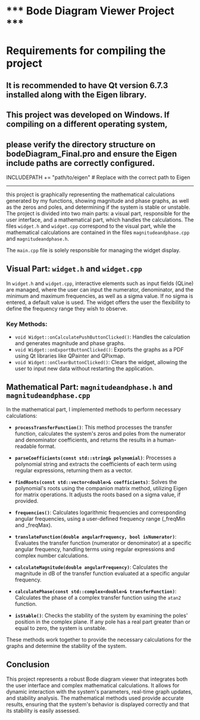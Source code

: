 # *** Bode Diagram Viewer Project ***

# Requirements for compiling the project

## It is recommended to have Qt version 6.7.3 installed along with the Eigen library.
## This project was developed on Windows. If compiling on a different operating system,
## please verify the directory structure on bodeDiagram_Final.pro and ensure the Eigen include paths are correctly configured.

INCLUDEPATH += "path/to/eigen"  # Replace with the correct path to Eigen

---------------------------------------------------------------------------
this project is graphically representing the mathematical calculations generated by my functions, showing magnitude and phase graphs, as well as the zeros and poles, and determining if the system is stable or unstable. The project is divided into two main parts: a visual part, responsible for the user interface, and a mathematical part, which handles the calculations. The files `widget.h` and `widget.cpp` correspond to the visual part, while the mathematical calculations are contained in the files `magnitudeandphase.cpp` and `magnitudeandphase.h`. 

The `main.cpp` file is solely responsible for managing the widget display.

## Visual Part: `widget.h` and `widget.cpp`

In `widget.h` and `widget.cpp`, interactive elements such as input fields (QLine) are managed, where the user can input the numerator, denominator, and the minimum and maximum frequencies, as well as a sigma value. If no sigma is entered, a default value is used. The widget offers the user the flexibility to define the frequency range they wish to observe.

### Key Methods:
- `void Widget::onCalculatePushButtonClicked()`: Handles the calculation and generates magnitude and phase graphs.
- `void Widget::onExportButtonClicked()`: Exports the graphs as a PDF using Qt libraries like QPainter and QPixmap.
- `void Widget::onClearButtonClicked()`: Clears the widget, allowing the user to input new data without restarting the application.

## Mathematical Part: `magnitudeandphase.h` and `magnitudeandphase.cpp`

In the mathematical part, I implemented methods to perform necessary calculations:

- **`processTransferFunction()`**: This method processes the transfer function, calculates the system's zeros and poles from the numerator and denominator coefficients, and returns the results in a human-readable format.

- **`parseCoefficients(const std::string& polynomial)`**: Processes a polynomial string and extracts the coefficients of each term using regular expressions, returning them as a vector.

- **`findRoots(const std::vector<double>& coefficients)`**: Solves the polynomial's roots using the companion matrix method, utilizing Eigen for matrix operations. It adjusts the roots based on a sigma value, if provided.

- **`frequencies()`**: Calculates logarithmic frequencies and corresponding angular frequencies, using a user-defined frequency range (_freqMin and _freqMax).

- **`translateFunction(double angularFrequency, bool isNumerator)`**: Evaluates the transfer function (numerator or denominator) at a specific angular frequency, handling terms using regular expressions and complex number calculations.

- **`calculateMagnitude(double angularFrequency)`**: Calculates the magnitude in dB of the transfer function evaluated at a specific angular frequency.

- **`calculatePhase(const std::complex<double>& transferFunction)`**: Calculates the phase of a complex transfer function using the `atan2` function.

- **`isStable()`**: Checks the stability of the system by examining the poles' position in the complex plane. If any pole has a real part greater than or equal to zero, the system is unstable.

These methods work together to provide the necessary calculations for the graphs and determine the stability of the system.

## Conclusion

This project represents a robust Bode diagram viewer that integrates both the user interface and complex mathematical calculations. It allows for dynamic interaction with the system's parameters, real-time graph updates, and stability analysis. The mathematical methods used provide accurate results, ensuring that the system's behavior is displayed correctly and that its stability is easily assessed.
